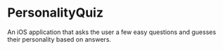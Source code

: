 # PersonalityQuiz
An iOS application that asks the user a few easy questions and guesses their personality based on answers.
